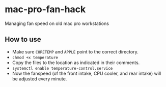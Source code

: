 # mac-pro-fan-hack
Managing fan speed on old mac pro workstations


## How to use
* Make sure `CORETEMP` and `APPLE` point to the correct directory.
* `chmod +x temperature`
* Copy the files to the location as indicated in their comments.
* `systemctl enable temperature-control.service`
* Now the fanspeed (of the front intake, CPU cooler, and rear intake) will be adjusted every minute. 
